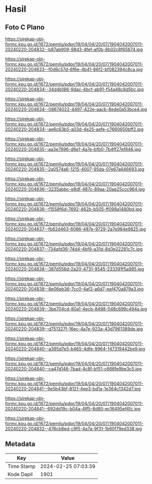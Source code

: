 # Hasil

## Foto C Plano

https://sirekap-obj-formc.kpu.go.id/1672/pemilu/pdpr/19/04/04/20/07/1904042007011-20240220-204832--b87ab909-98d3-4fef-af0b-8b02c8f65674.jpg

https://sirekap-obj-formc.kpu.go.id/1672/pemilu/pdpr/19/04/04/20/07/1904042007011-20240220-204833--f0d6c57d-6f6e-4b41-86f2-bf082394c8ca.jpg

https://sirekap-obj-formc.kpu.go.id/1672/pemilu/pdpr/19/04/04/20/07/1904042007011-20240220-204834--34d4b186-9dac-4bcf-ab91-f54a48c8d5bc.jpg

https://sirekap-obj-formc.kpu.go.id/1672/pemilu/pdpr/19/04/04/20/07/1904042007011-20240220-204834--08674022-4497-422e-aacb-8ede0a53bce4.jpg

https://sirekap-obj-formc.kpu.go.id/1672/pemilu/pdpr/19/04/04/20/07/1904042007011-20240220-204834--ae6c63b5-a03d-4e25-aefe-c7660650bff2.jpg

https://sirekap-obj-formc.kpu.go.id/1672/pemilu/pdpr/19/04/04/20/07/1904042007011-20240220-204835--aa3e7896-d6e1-4a7e-bfb0-7b4ff27ef846.jpg

https://sirekap-obj-formc.kpu.go.id/1672/pemilu/pdpr/19/04/04/20/07/1904042007011-20240220-204835--2a0574a6-1215-4007-95da-07e67a646693.jpg

https://sirekap-obj-formc.kpu.go.id/1672/pemilu/pdpr/19/04/04/20/07/1904042007011-20240220-204836--3235abbc-e8df-487c-89aa-20ae25ccc964.jpg

https://sirekap-obj-formc.kpu.go.id/1672/pemilu/pdpr/19/04/04/20/07/1904042007011-20240220-204836--f1558f6d-7692-462b-b505-ff098a1480bd.jpg

https://sirekap-obj-formc.kpu.go.id/1672/pemilu/pdpr/19/04/04/20/07/1904042007011-20240220-204837--fb62d463-6086-487e-9729-2a7e984e9825.jpg

https://sirekap-obj-formc.kpu.go.id/1672/pemilu/pdpr/19/04/04/20/07/1904042007011-20240220-204837--734afd36-74d4-4bf9-a31d-8d3e22281c7c.jpg

https://sirekap-obj-formc.kpu.go.id/1672/pemilu/pdpr/19/04/04/20/07/1904042007011-20240220-204838--387d556d-2a20-4731-9545-233391f5a985.jpg

https://sirekap-obj-formc.kpu.go.id/1672/pemilu/pdpr/19/04/04/20/07/1904042007011-20240220-204838--8e06eb36-7cc0-4af2-a6d7-eaf470a879a3.jpg

https://sirekap-obj-formc.kpu.go.id/1672/pemilu/pdpr/19/04/04/20/07/1904042007011-20240220-204839--3be704cd-80a1-4ecb-8498-048c699c494a.jpg

https://sirekap-obj-formc.kpu.go.id/1672/pemilu/pdpr/19/04/04/20/07/1904042007011-20240220-204839--d751327f-16ec-4a7e-923a-43d7961389de.jpg

https://sirekap-obj-formc.kpu.go.id/1672/pemilu/pdpr/19/04/04/20/07/1904042007011-20240220-204840--a395d7e5-b465-4dfe-9964-147319442be9.jpg

https://sirekap-obj-formc.kpu.go.id/1672/pemilu/pdpr/19/04/04/20/07/1904042007011-20240220-204840--ca47d148-7bad-4c8f-bf51-c666fe9be3c5.jpg

https://sirekap-obj-formc.kpu.go.id/1672/pemilu/pdpr/19/04/04/20/07/1904042007011-20240220-204841--9e5b43bf-8121-4ee3-bd1a-1e364c1342d7.jpg

https://sirekap-obj-formc.kpu.go.id/1672/pemilu/pdpr/19/04/04/20/07/1904042007011-20240220-204841--692dd19c-b04a-4ff5-8d80-ec16495ef4fc.jpg

https://sirekap-obj-formc.kpu.go.id/1672/pemilu/pdpr/19/04/04/20/07/1904042007011-20240220-204832--476cb8ed-c9f5-4a7a-9f31-1b60f79ed338.jpg


## Metadata

| Key        | Value               |
| ---------- | ------------------- |
| Time Stamp | 2024-02-25 07:03:39 |
| Kode Dapil | 1901                |



